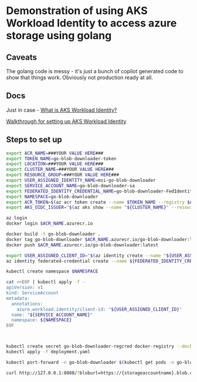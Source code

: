 # Demonstration of using AKS Workload Identity to access azure storage using golang

## Caveats

The golang code is messy - it's just a bunch of copilot generated code to show that things work. Obviously not production ready at all.

## Docs

Just in case - [What is AKS Workload Identity?](https://learn.microsoft.com/en-us/azure/aks/workload-identity-overview?tabs=dotnet)

[Walkthrough for setting up AKS Workload Identity](https://learn.microsoft.com/en-us/azure/aks/workload-identity-deploy-cluster)

## Steps to set up

```bash
export ACR_NAME=###YOUR VALUE HERE###
export TOKEN_NAME=go-blob-downloader-token
export LOCATION=###YOUR VALUE HERE###
export CLUSTER_NAME=###YOUR VALUE HERE###
export RESOURCE_GROUP=###YOUR VALUE HERE###
export USER_ASSIGNED_IDENTITY_NAME=msi-go-blob-downloader
export SERVICE_ACCOUNT_NAME=go-blob-downloader-sa
export FEDERATED_IDENTITY_CREDENTIAL_NAME=go-blob-downloader-FedIdentity
export NAMESPACE=go-blob-downloader
export ACR_TOKEN=$(az acr token create --name $TOKEN_NAME --registry $ACR_NAME --scope-map _repositories_push_metadata_write --expiration $(date -u -d "+1 day" +"%Y-%m-%dT%H:%M:%SZ") --query "credentials.passwords[0].value" --output tsv)
export AKS_OIDC_ISSUER="$(az aks show --name "${CLUSTER_NAME}" --resource-group "${RESOURCE_GROUP}" --query "oidcIssuerProfile.issuerUrl" --output tsv)"

az login
docker login $ACR_NAME.azurecr.io

docker build -t go-blob-downloader .  
docker tag go-blob-downloader $ACR_NAME.azurecr.io/go-blob-downloader:latest
docker push $ACR_NAME.azurecr.io/go-blob-downloader:latest 

export USER_ASSIGNED_CLIENT_ID="$(az identity create --name "${USER_ASSIGNED_IDENTITY_NAME}" --resource-group "${RESOURCE_GROUP}" --location "${LOCATION}"  --query clientId --output tsv)"
az identity federated-credential create --name ${FEDERATED_IDENTITY_CREDENTIAL_NAME} --identity-name "${USER_ASSIGNED_IDENTITY_NAME}" --resource-group "${RESOURCE_GROUP}" --issuer "${AKS_OIDC_ISSUER}" --subject system:serviceaccount:"${NAMESPACE}":"${SERVICE_ACCOUNT_NAME}" --audience api://AzureADTokenExchange

kubectl create namespace $NAMESPACE

cat <<EOF | kubectl apply -f -
apiVersion: v1
kind: ServiceAccount
metadata:
  annotations:
    azure.workload.identity/client-id: "${USER_ASSIGNED_CLIENT_ID}"
  name: "${SERVICE_ACCOUNT_NAME}"
  namespace: ${NAMESPACE}
EOF



kubectl create secret go-blob-downloader-regcred docker-registry --docker-server=$ACR_NAME.azurecr.io --docker-username=$TOKEN_NAME --docker-password=$ACR_TOKEN --save-config --dry-run=client -o json | kubectl apply -f -
kubectl apply -f deployment.yaml

kubectl port-forward -n go-blob-downloader $(kubectl get pods -n go-blob-downloader -o name --no-headers=true) 8080:8080 &

curl http://127.0.0.1:8080/?bloburl=https://{storageaccountname}.blob.core.windows.net/data/file.csv

```
